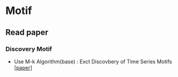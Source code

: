 # Motif
## Read paper
### Discovery Motif
- Use M-k Algorithm(base) : Exct Discovbery of Time Series Motifs [[paper]](http://alumni.cs.ucr.edu/~mueen/pdf/EM.pdf)
